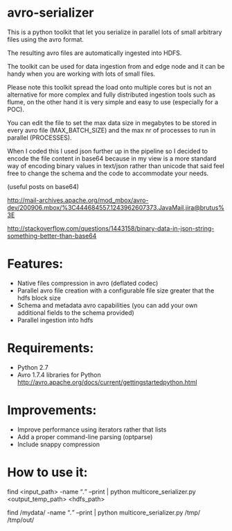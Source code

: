 avro-serializer
===============

This is a python toolkit that let you serialize in parallel lots of small arbitrary files using the avro format.

The resulting avro files are automatically ingested into HDFS.

The toolkit can be used for data ingestion from and edge node and it can be handy when you are working with lots of small files.

Please note this toolkit spread the load onto multiple cores but is not an alternative for more complex and fully distributed 
ingestion tools such as flume, on the other hand it is very simple and easy to use (especially for a POC).

You can edit the file to set the max data size in megabytes to be stored in every avro file (MAX_BATCH_SIZE) and the max nr of processes 
to run in parallel (PROCESSES).

When I coded this I used json further up in the pipeline so I decided to encode the file content in base64 because
in my view is a more standard way of encoding binary values in text/json rather than unicode that said feel free to change
the schema and the code to accommodate your needs.

(useful posts on base64)

http://mail-archives.apache.org/mod_mbox/avro-dev/200906.mbox/%3C444684557.1243962607373.JavaMail.jira@brutus%3E

http://stackoverflow.com/questions/1443158/binary-data-in-json-string-something-better-than-base64

# Features:
- Native files compression in avro (deflated codec)
- Parallel avro file creation with a configurable file size greater that the hdfs block size
- Schema and metadata avro capabilities (you can add your own additional fields to the schema provided)
- Parallel ingestion into hdfs

# Requirements:
- Python 2.7
- Avro 1.7.4 libraries for Python http://avro.apache.org/docs/current/gettingstartedpython.html

# Improvements:
- Improve performance using iterators rather that lists
- Add a proper command-line parsing (optparse)
- Include snappy compression

# How to use it:
find <input_path> -name “*.*” –print | python multicore_serializer.py <output_temp_path> <hdfs_path>

find /mydata/ -name “*.*” –print | python multicore_serializer.py /tmp/ /tmp/out/

